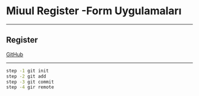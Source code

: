 # Miuul Register -Form Uygulamaları

---

## Register

[GitHub](https://github.com/ysntns/Miuul-Uygulama--1-Login---Register-Form)

---
```sh
step -1 git init
step -2 git add
step -3 git commit
step -4 gir remote
```